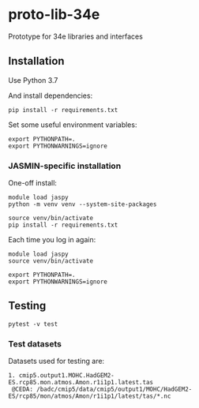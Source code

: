 # proto-lib-34e

Prototype for 34e libraries and interfaces

## Installation

Use Python 3.7

And install dependencies:

```
pip install -r requirements.txt
```

Set some useful environment variables:

```
export PYTHONPATH=.
export PYTHONWARNINGS=ignore
```

### JASMIN-specific installation

One-off install:

```
module load jaspy
python -m venv venv --system-site-packages

source venv/bin/activate
pip install -r requirements.txt
```

Each time you log in again:

```
module load jaspy
source venv/bin/activate

export PYTHONPATH=.
export PYTHONWARNINGS=ignore
```

## Testing

```
pytest -v test
```

### Test datasets

Datasets used for testing are:

```
1. cmip5.output1.MOHC.HadGEM2-ES.rcp85.mon.atmos.Amon.r1i1p1.latest.tas
 @CEDA: /badc/cmip5/data/cmip5/output1/MOHC/HadGEM2-ES/rcp85/mon/atmos/Amon/r1i1p1/latest/tas/*.nc
```



